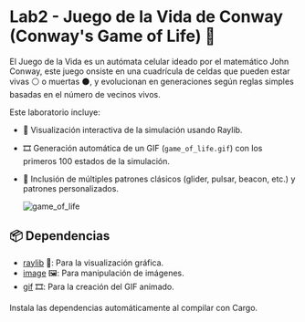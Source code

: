 # Lab2 - Juego de la Vida de Conway (Conway's Game of Life) 🧬

El Juego de la Vida es un autómata celular ideado por el matemático John Conway, este juego onsiste en una cuadrícula de celdas que pueden estar vivas ⚪ o muertas ⚫, y evolucionan en generaciones según reglas simples basadas en el número de vecinos vivos.

Este laboratorio incluye:
- 👀 Visualización interactiva de la simulación usando Raylib.
- 🎞️ Generación automática de un GIF (`game_of_life.gif`) con los primeros 100 estados de la simulación.
- 🧩 Inclusión de múltiples patrones clásicos (glider, pulsar, beacon, etc.) y patrones personalizados.

  ![game_of_life](https://github.com/user-attachments/assets/78c46159-45d4-4077-b495-c08b3f78de97)

## 📦 Dependencias

- [raylib](https://crates.io/crates/raylib) 🎨: Para la visualización gráfica.
- [image](https://crates.io/crates/image) 🖼️: Para manipulación de imágenes.
- [gif](https://crates.io/crates/gif) 🎞️: Para la creación del GIF animado.

Instala las dependencias automáticamente al compilar con Cargo.
